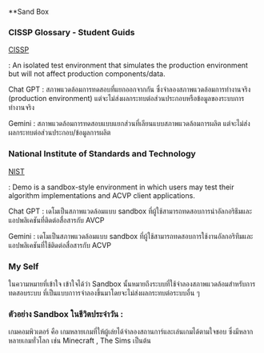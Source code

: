     
**Sand Box
<h3>CISSP Glossary - Student Guids 
</h3>

[CISSP](https://www.isc2.org/certifications/cissp/cissp-student-glossary)

<p>: An isolated test environment that simulates the production environment but will not affect production components/data.</p>
<p>Chat GPT : สภาพแวดล้อมการทดสอบที่แยกออกจากกัน ซึ่งจำลองสภาพแวดล้อมการทำงานจริง (production environment) แต่จะไม่ส่งผลกระทบต่อส่วนประกอบหรือข้อมูลของระบบการทำงานจริง</p>
<p>Gemini : สภาพแวดล้อมการทดสอบแบบแยกส่วนที่เลียนแบบสภาพแวดล้อมการผลิต แต่จะไม่ส่งผลกระทบต่อส่วนประกอบ/ข้อมูลการผลิต</p>
<h3>National Institute of Standards and Technology 
</h3>

[NIST](https://csrc.nist.gov/glossary)

<p>: Demo is a sandbox-style environment in which users may test their algorithm implementations and ACVP client applications.</p>
<p>Chat GPT : เดโมเป็นสภาพแวดล้อมแบบ sandbox ที่ผู้ใช้สามารถทดสอบการนำอัลกอริธึมและแอปพลิเคชันที่ติดต่อสื่อสารกับ AVCP</p>
<p>Gemini : เดโมเป็นสภาพแวดล้อมแบบ sandbox ที่ผู้ใช้สามารถทดสอบการใช้งานอัลกอริทึมและแอปพลิเคชันที่ใช้ติดต่อสื่อสารกับ ACVP</p>
<h3>My Self</h3>
<p>ในความหมายที่เข้าใจ เข้าใจได้ว่า Sandbox นั้นหมายถึงระบบที่ใช้จำลองสภาพแวดล้อมสำหรับการทดสอบระบบ ที่เป็นแบบกาารจำลองขึ้นมาโดยจะไม่ส่งผลกระทบต่อระบบอื่น ๆ</p>
<h3>ตัวอย่าง Sandbox ในชีวิตประจำวัน : </h3>
<p>เกมคอมพิวเตอร์ คือ เกมหลายเกมที่ให้ผู้เล่ยได้จำลองสถานการ์และเล่นเกมได้ตามใจชอบ ซึ่งมีหลากหลายเกมทั่วโลก เช่น Minecraft , The Sims เป็นต้น</p>
